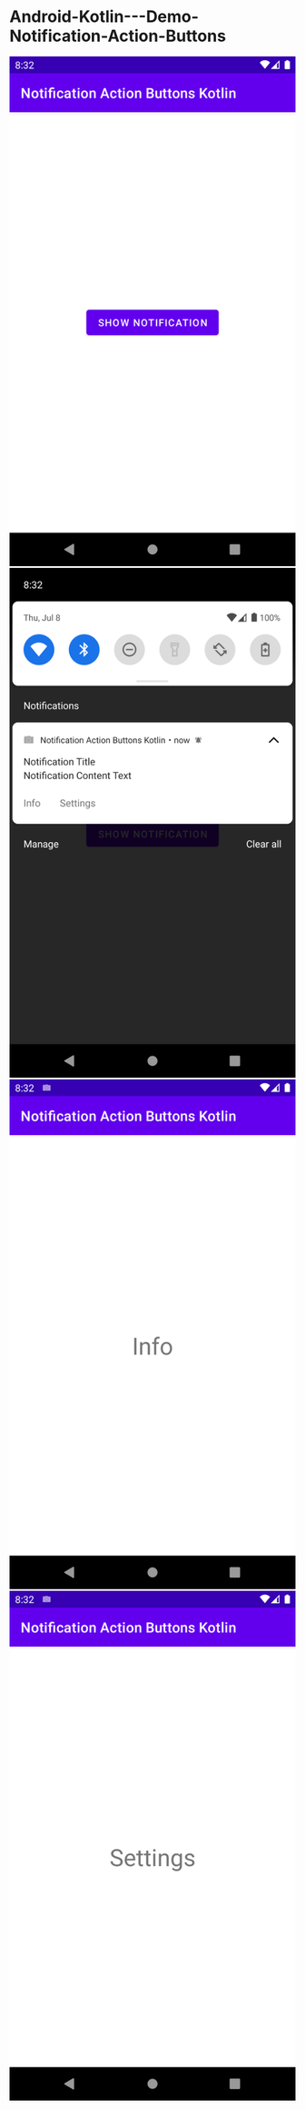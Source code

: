 # Android-Kotlin---Demo-Notification-Action-Buttons

![S1](https://github.com/VaibhavMojidra/Android-Kotlin---Demo-Notification-Action-Buttons/blob/master/screenshots/1.png)
![S2](https://github.com/VaibhavMojidra/Android-Kotlin---Demo-Notification-Action-Buttons/blob/master/screenshots/2.png)
![S3](https://github.com/VaibhavMojidra/Android-Kotlin---Demo-Notification-Action-Buttons/blob/master/screenshots/3.png)
![S4](https://github.com/VaibhavMojidra/Android-Kotlin---Demo-Notification-Action-Buttons/blob/master/screenshots/4.png)
